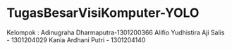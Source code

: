 # TugasBesarVisiKomputer-YOLO
Kelompok :  Adinugraha Dharmaputra-1301200366 Alifio Yudhistira Aji Salis - 1301204029 Kania Ardhani Putri - 1301204140
